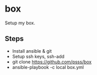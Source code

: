 # box
Setup my box.

## Steps

* Install ansible & git
* Setup ssh keys, ssh-add
* git clone https://github.com/psss/box
* ansible-playbook -c local box.yml
